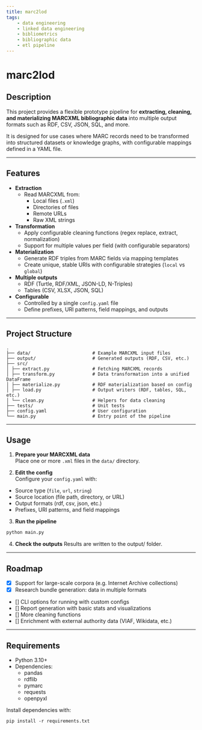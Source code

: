 ```yaml
---
title: marc2lod
tags:
    - data engineering
    - linked data engineering
    - bibliometrics
    - bibliographic data
    - etl pipeline
---
```


# marc2lod

## Description

This project provides a flexible prototype pipeline for **extracting, cleaning, and materializing MARCXML bibliographic data** into multiple output formats such as RDF, CSV, JSON, SQL, and more.  

It is designed for use cases where MARC records need to be transformed into structured datasets or knowledge graphs, with configurable mappings defined in a YAML file.

---

## Features

- **Extraction**
  - Read MARCXML from:
    - Local files (`.xml`)
    - Directories of files
    - Remote URLs
    - Raw XML strings
- **Transformation**
  - Apply configurable cleaning functions (regex replace, extract, normalization)
  - Support for multiple values per field (with configurable separators)
- **Materialization**
  - Generate RDF triples from MARC fields via mapping templates
  - Create unique, stable URIs with configurable strategies (`local` vs `global`)
- **Multiple outputs**
  - RDF (Turtle, RDF/XML, JSON-LD, N-Triples)
  - Tables (CSV, XLSX, JSON, SQL)
- **Configurable**
  - Controlled by a single `config.yaml` file
  - Define prefixes, URI patterns, field mappings, and outputs

---

## Project Structure

```
.
├── data/                       # Example MARCXML input files
├── output/                     # Generated outputs (RDF, CSV, etc.)
├── src/
│ ├── extract.py                # Fetching MARCXML records
│ ├── transform.py              # Data transformation into a unified DataFrame
│ ├── materialize.py            # RDF materialization based on config
│ ├── load.py                   # Output writers (RDF, tables, SQL, etc.)
│ └── clean.py                  # Helpers for data cleaning
├── tests/                      # Unit tests
├── config.yaml                 # User configuration
└── main.py                     # Entry point of the pipeline
```

---

## Usage

1. **Prepare your MARCXML data**  
Place one or more `.xml` files in the `data/` directory.

2. **Edit the config**  
Configure your `config.yaml` with:
- Source type (`file`, `url`, `string`)
- Source location (file path, directory, or URL)
- Output formats (rdf, csv, json, etc.)
- Prefixes, URI patterns, and field mappings

3. **Run the pipeline**

```bash
python main.py
```

4. **Check the outputs**
Results are written to the output/ folder.

---

## Roadmap

- [x] Support for large-scale corpora (e.g. Internet Archive collections)
- [x] Research bundle generation: data in multiple formats
- [] CLI options for running with custom configs
- [] Report generation with basic stats and visualizations
- [] More cleaning functions
- [] Enrichment with external authority data (VIAF, Wikidata, etc.)


---

## Requirements

* Python 3.10+
* Dependencies:
  - pandas
  - rdflib
  - pymarc
  - requests
  - openpyxl

Install dependencies with:
```
pip install -r requirements.txt
```